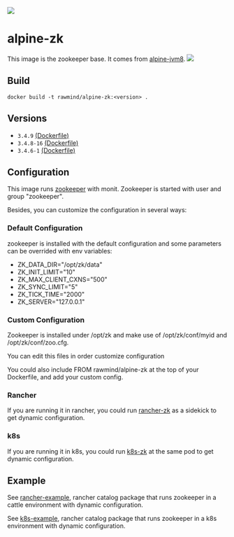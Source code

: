 [![](https://images.microbadger.com/badges/image/rawmind/alpine-zk.svg)](https://microbadger.com/images/rawmind/alpine-zk "Get your own image badge on microbadger.com")

alpine-zk 
==============

This image is the zookeeper base. It comes from [alpine-jvm8][alpine-jvm8].
[![](https://imagelayers.io/badge/rawmind/alpine-zk:3.4.8-13.svg)](https://imagelayers.io/?images=rawmind/alpine-zk:3.4.8-13 'Get your own badge on imagelayers.io')

## Build

```
docker build -t rawmind/alpine-zk:<version> .
```

## Versions

- `3.4.9` [(Dockerfile)](https://github.com/rawmind0/alpine-zk/blob/3.4.9/Dockerfile)
- `3.4.8-16` [(Dockerfile)](https://github.com/rawmind0/alpine-zk/blob/3.4.8-16/Dockerfile)
- `3.4.6-1` [(Dockerfile)](https://github.com/rawmind0/alpine-zk/blob/3.4.6-1/Dockerfile)

## Configuration

This image runs [zookeeper][zookeeper] with monit. Zookeeper is started with user and group "zookeeper".

Besides, you can customize the configuration in several ways:

### Default Configuration

zookeeper is installed with the default configuration and some parameters can be overrided with env variables:

- ZK_DATA_DIR="/opt/zk/data"
- ZK_INIT_LIMIT="10"
- ZK_MAX_CLIENT_CXNS="500"
- ZK_SYNC_LIMIT="5"
- ZK_TICK_TIME="2000"
- ZK_SERVER="127.0.0.1"

 
### Custom Configuration

Zookeeper is installed under /opt/zk and make use of /opt/zk/conf/myid and /opt/zk/conf/zoo.cfg.

You can edit this files in order customize configuration

You could also include FROM rawmind/alpine-zk at the top of your Dockerfile, and add your custom config.

### Rancher

If you are running it in rancher, you could run [rancher-zk][rancher-zk] as a sidekick to get dynamic configuration.

### k8s

If you are running it in k8s, you could run [k8s-zk][k8s-zk] at the same pod to get dynamic configuration.

## Example

See [rancher-example][rancher-example], rancher catalog package that runs zookeeper in a cattle environment with dynamic configuration.

See [k8s-example][k8s-example], rancher catalog package that runs zookeeper in a k8s environment with dynamic configuration.


[alpine-jvm8]: https://github.com/rawmind0/alpine-jvm8/
[zookeeper]: https://zookeeper.apache.org
[rancher-zk]: https://hub.docker.com/r/rawmind/rancher-zk/
[k8s-zk]: https://hub.docker.com/r/rawmind/k8s-zk/
[rancher-example]: https://github.com/rawmind0/alpine-zk/tree/master/rancher
[k8s-example]: https://github.com/rawmind0/alpine-zk/tree/master/k8s